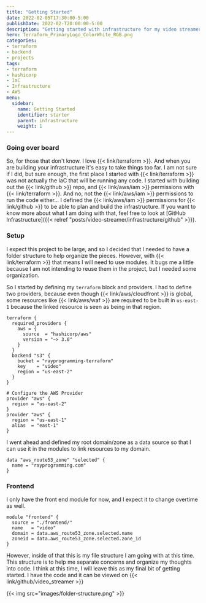 ```yaml
---
title: "Getting Started"
date: 2022-02-05T17:30:00-5:00
publishDate: 2022-02-T20:00:00-5:00
description: "Getting started with infrastructure for my video streamer project"
hero: Terraform_PrimaryLogo_ColorWhite_RGB.png
categories:
- terraform
- backend
- projects
tags:
- terraform
- hashicorp
- IaC
- Infrastructure
- AWS
menu:
  sidebar:
    name: Getting Started
    identifier: starter
    parent: infrastructure
    weight: 1
---
```


### Going over board
So, for those that don't know. I love {{< link/terraform >}}. And when you are building your infrastructure it's easy to take things too far. I am not sure if I did, but sure enough, the first place I started with {{< link/terraform >}} was not actually the IaC that will be running any code. I started with building out the {{< link/github  >}} repo, and {{< link/aws/iam >}} permissions with {{< link/terraform >}}. And no, not the {{< link/aws/iam >}} permissions to run the code either... I defined the {{< link/aws/iam >}} permissions for {{< link/github  >}} to be able to plan and build the infrastructure. If you want to know more about what I am doing with that, feel free to look at [GitHub Infrastructure]({{< relref "posts/video-streamer/infrastructure/github" >}}).

### Setup
I expect this project to be large, and so I decided that I needed to have a folder structure to help organize the pieces. However, with {{< link/terraform >}} that means I will need to use modules. It bugs me a little because I am not intending to reuse them in the project, but I needed some organization.

So I started by defining my `terraform` block and providers. I had to define two providers, because even though {{< link/aws/cloudfront >}} is global, some resources like {{< link/aws/waf >}} are required to be built in `us-east-1` because the linked resource is seen as being in that region.

```hcl
terraform {
  required_providers {
    aws = {
      source  = "hashicorp/aws"
      version = "~> 3.0"
    }
  }
  backend "s3" {
    bucket = "rayprogramming-terraform"
    key    = "video"
    region = "us-east-2"
  }
}

# Configure the AWS Provider
provider "aws" {
  region = "us-east-2"
}
provider "aws" {
  region = "us-east-1"
  alias  = "east-1"
}
```

I went ahead and defined my root domain/zone as a data source so that I can use it in the modules to link resources to my domain.

```hcl
data "aws_route53_zone" "selected" {
  name = "rayprogramming.com"
}
```

### Frontend
I only have the front end module for now, and I expect it to change overtime as well.

```hcl
module "frontend" {
  source = "./frontend/"
  name   = "video"
  domain = data.aws_route53_zone.selected.name
  zoneid = data.aws_route53_zone.selected.zone_id
}
```

However, inside of that this is my file structure I am going with at this time. This structure is to help me separate concerns and organize my thoughts into code. I think at this time, I will leave this as my final bit of getting started. I have the code and it can be viewed on {{< link/github/video_streamer >}}

{{< img src="images/folder-structure.png" >}}
